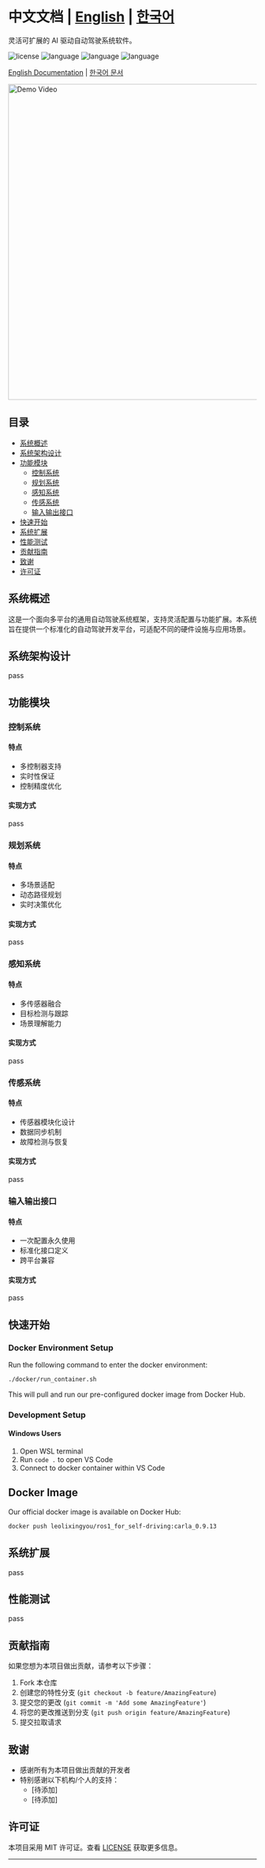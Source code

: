 # 中文文档 | [English](../README.md) | [한국어](./README_KR.md)
灵活可扩展的 AI 驱动自动驾驶系统软件。

![license](https://img.shields.io/badge/license-MIT-green.svg)
![language](https://img.shields.io/badge/language-English-blue.svg)
![language](https://img.shields.io/badge/language-中文-red.svg)
![language](https://img.shields.io/badge/language-한국어-orange.svg)

[English Documentation](./docs/README_EN.md) | [한국어 문서](./docs/README_KR.md)

<img src="https://github.com/leolixingyou/FlexpAI/blob/main/docs/carla_demo.gif" width="640" alt="Demo Video">


## 目录
- [系统概述](#系统概述)
- [系统架构设计](#系统架构设计)
- [功能模块](#功能模块)
  - [控制系统](#控制系统)
  - [规划系统](#规划系统)
  - [感知系统](#感知系统)
  - [传感系统](#传感系统)
  - [输入输出接口](#输入输出接口)
- [快速开始](#快速开始)
- [系统扩展](#系统扩展)
- [性能测试](#性能测试)
- [贡献指南](#贡献指南)
- [致谢](#致谢)
- [许可证](#许可证)

## 系统概述
这是一个面向多平台的通用自动驾驶系统框架，支持灵活配置与功能扩展。本系统旨在提供一个标准化的自动驾驶开发平台，可适配不同的硬件设施与应用场景。

## 系统架构设计
pass

## 功能模块

### 控制系统
#### 特点
- 多控制器支持
- 实时性保证
- 控制精度优化
#### 实现方式
pass

### 规划系统
#### 特点
- 多场景适配
- 动态路径规划
- 实时决策优化
#### 实现方式
pass

### 感知系统
#### 特点
- 多传感器融合
- 目标检测与跟踪
- 场景理解能力
#### 实现方式
pass

### 传感系统
#### 特点
- 传感器模块化设计
- 数据同步机制
- 故障检测与恢复
#### 实现方式
pass

### 输入输出接口
#### 特点
- 一次配置永久使用
- 标准化接口定义
- 跨平台兼容
#### 实现方式
pass

## 快速开始
### Docker Environment Setup

Run the following command to enter the docker environment:
```bash
./docker/run_container.sh
```
This will pull and run our pre-configured docker image from Docker Hub.

### Development Setup

#### Windows Users
1. Open WSL terminal
2. Run `code .` to open VS Code
3. Connect to docker container within VS Code

## Docker Image

Our official docker image is available on Docker Hub:
```bash
docker push leolixingyou/ros1_for_self-driving:carla_0.9.13
```


## 系统扩展
pass

## 性能测试
pass

## 贡献指南
如果您想为本项目做出贡献，请参考以下步骤：
1. Fork 本仓库
2. 创建您的特性分支 (`git checkout -b feature/AmazingFeature`)
3. 提交您的更改 (`git commit -m 'Add some AmazingFeature'`)
4. 将您的更改推送到分支 (`git push origin feature/AmazingFeature`)
5. 提交拉取请求

## 致谢
- 感谢所有为本项目做出贡献的开发者
- 特别感谢以下机构/个人的支持：
  - [待添加]
  - [待添加]

## 许可证
本项目采用 MIT 许可证。查看 [LICENSE](LICENSE) 获取更多信息。

---